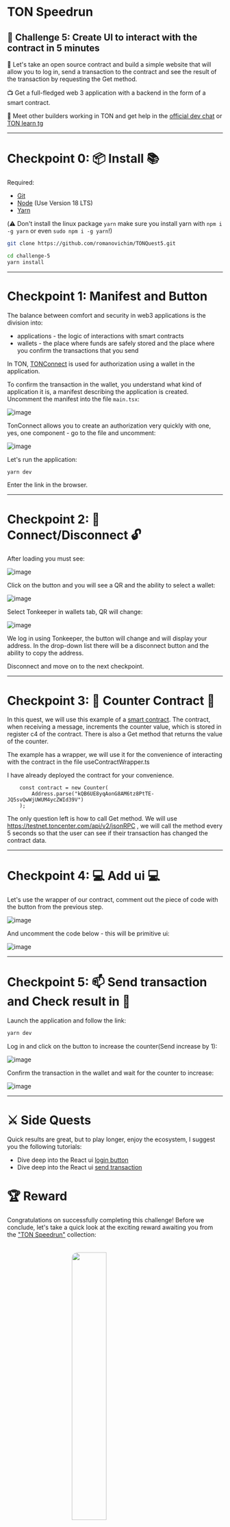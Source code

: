 # TON Speedrun 

## 🚩 Challenge 5: Create UI to interact with the contract in 5 minutes

🎫 Let's take an open source contract and build a simple website that will allow you to log in, send a transaction to the contract and see the result of the transaction by requesting the Get method.

📺 Get a full-fledged web 3 application with a backend in the form of a smart contract.

💬 Meet other builders working in TON and get help in the [official dev chat](https://t.me/tondev_eng) or [TON learn tg](https://t.me/ton_learn)

---

# Checkpoint 0: 📦 Install 📚

Required: 
* [Git](https://git-scm.com/downloads)
* [Node](https://nodejs.org/en/download/) (Use Version 18 LTS)
* [Yarn](https://classic.yarnpkg.com/en/docs/install/#mac-stable)

(⚠️ Don't install the linux package `yarn` make sure you install yarn with `npm i -g yarn` or even `sudo npm i -g yarn`!)

```sh
git clone https://github.com/romanovichim/TONQuest5.git
```
```sh
cd challenge-5
yarn install
```
---

# Checkpoint 1: Manifest and Button

The balance between comfort and security in web3 applications is the division into:
- applications - the logic of interactions with smart contracts
- wallets - the place where funds are safely stored and the place where you confirm the transactions that you send

In TON, [TONConnect](https://www.npmjs.com/package/@tonconnect/sdk) is used for authorization using a wallet in the application.

To confirm the transaction in the wallet, you understand what kind of application it is, a manifest describing the application is created. Uncomment the manifest into the file `main.tsx`:

![image](https://user-images.githubusercontent.com/18370291/256482822-00810129-21e0-4ae5-b76a-39de3ec44aa8.png)

TonConnect allows you to create an authorization very quickly with one, yes, one component - go to the file and uncomment:

![image](https://user-images.githubusercontent.com/18370291/256483195-4b0db34f-944c-4e19-ae85-f10f24313327.png)

Let's run the application:

```sh
yarn dev
```

Enter the link in the browser.

---

# Checkpoint 2:  🔑 Connect/Disconnect 🔓

After loading you must see:
	
![image](https://user-images.githubusercontent.com/18370291/246772802-49be02b5-6612-450a-8b72-8da3d2d68f28.png)

Click on the button and you will see a QR and the ability to select a wallet:

![image](https://user-images.githubusercontent.com/18370291/246774239-3666e7ce-d496-4da5-a0de-92ee32721395.png)

Select Tonkeeper in wallets tab, QR will change:

![image](https://user-images.githubusercontent.com/18370291/246774718-49b0114c-938a-44bc-8ad8-ff48c72aa0f0.png)

We log in using Tonkeeper, the button will change and will display your address. In the drop-down list there will be a disconnect button and the ability to copy the address.

Disconnect and move on to the next checkpoint.

---

# Checkpoint 3: 🤖 Counter Contract 📜

In this quest, we will use this example of a [smart contract](https://github.com/ton-org/blueprint/tree/5b234d83fae6e73234ed32a38cdf0b1558f7cc93/example). The contract, when receiving a message, increments the counter value, which is stored in register c4 of the contract. There is also a Get method that returns the value of the counter.

The example has a wrapper, we will use it for the convenience of interacting with the contract in the file useContractWrapper.ts

I have already deployed the contract for your convenience. 

        const contract = new Counter(
            Address.parse("kQB6UE8yqAonG8AM6tz8PtTE-JQ5svQwWjUWUM4ycZWId39V")
        );

The only question left is how to call Get method. We will use https://testnet.toncenter.com/api/v2/jsonRPC , we will call the method every 5 seconds so that the user can see if their transaction has changed the contract data.

---

# Checkpoint 4: 💻 Add ui 💻

Let's use the wrapper of our contract, comment out the piece of code with the button from the previous step.

![image](https://user-images.githubusercontent.com/18370291/256514220-2731716d-80c3-41e1-9206-1e92aa5c549a.png)

And uncomment the code below - this will be primitive ui:

![image](https://user-images.githubusercontent.com/18370291/256514400-7c28935c-f543-4f07-bcab-e05511d7c526.png)

---

# Checkpoint 5: 📫 Send transaction and Check result in  📮

Launch the application and follow the link:

```sh
yarn dev
```

Log in and click on the button to increase the counter(Send increase by 1):

![image](https://user-images.githubusercontent.com/18370291/256515537-6e7cc55c-0e09-4d67-873f-2100b3d472d5.png)

Confirm the transaction in the wallet and wait for the counter to increase:

![image](https://user-images.githubusercontent.com/18370291/256516167-4b521571-60d6-439e-9556-595f45c59761.png)

---

# ⚔️ Side Quests

Quick results are great, but to play longer, enjoy the ecosystem, I suggest you the following tutorials:
- Dive deep into the React ui [login button](https://github.com/romanovichim/TonFunClessons_Eng/blob/main/lessons/tonconnect/button.md)
- Dive deep into the React ui [send transaction](https://github.com/romanovichim/TonFunClessons_Eng/blob/main/lessons/tonconnect/sendtx.md)


# 🏆 Reward 

Congratulations on successfully completing this challenge! Before we conclude, let's take a quick look at the exciting reward awaiting you from the <a target="_blank" href="https://getgems.io/collection/EQBDUREt8ZScVPe5vkuVxLRU5Juk38WBLnFJop2q4fRJQ_aQ">"TON Speedrun"</a> collection:

<img style="border-radius: 10pt; margin: 25pt auto; display: block;" width="40%" src="https://ton-devrel.s3.eu-central-1.amazonaws.com/tonspeedrun/3/image.jpg">

Ready to claim your reward? Simply scan the QR code below or click <a href="https://app.tonkeeper.com/transfer/EQCZ52LU4PsK71IVjn4Ur599R4ZdsnT9ToAEqysot628BEdo?bin=te6cckEBAQEABgAACAJuM5RvQZJe&amount=50000000">here</a>:

<img src="https://i.imgur.com/dTNKnOS.png" alt="QR-code" style="width: 30%;"/>